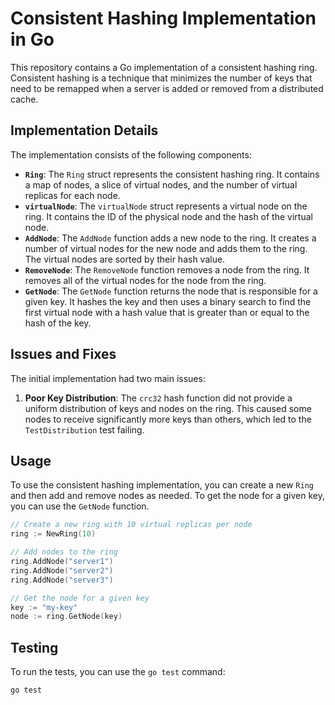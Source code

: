 # Consistent Hashing Implementation in Go

This repository contains a Go implementation of a consistent hashing ring. Consistent hashing is a technique that minimizes the number of keys that need to be remapped when a server is added or removed from a distributed cache.

## Implementation Details

The implementation consists of the following components:

*   **`Ring`**: The `Ring` struct represents the consistent hashing ring. It contains a map of nodes, a slice of virtual nodes, and the number of virtual replicas for each node.
*   **`virtualNode`**: The `virtualNode` struct represents a virtual node on the ring. It contains the ID of the physical node and the hash of the virtual node.
*   **`AddNode`**: The `AddNode` function adds a new node to the ring. It creates a number of virtual nodes for the new node and adds them to the ring. The virtual nodes are sorted by their hash value.
*   **`RemoveNode`**: The `RemoveNode` function removes a node from the ring. It removes all of the virtual nodes for the node from the ring.
*   **`GetNode`**: The `GetNode` function returns the node that is responsible for a given key. It hashes the key and then uses a binary search to find the first virtual node with a hash value that is greater than or equal to the hash of the key.

## Issues and Fixes

The initial implementation had two main issues:

1.  **Poor Key Distribution**: The `crc32` hash function did not provide a uniform distribution of keys and nodes on the ring. This caused some nodes to receive significantly more keys than others, which led to the `TestDistribution` test failing.

## Usage

To use the consistent hashing implementation, you can create a new `Ring` and then add and remove nodes as needed. To get the node for a given key, you can use the `GetNode` function.

```go
// Create a new ring with 10 virtual replicas per node
ring := NewRing(10)

// Add nodes to the ring
ring.AddNode("server1")
ring.AddNode("server2")
ring.AddNode("server3")

// Get the node for a given key
key := "my-key"
node := ring.GetNode(key)
```

## Testing

To run the tests, you can use the `go test` command:

```
go test
```
